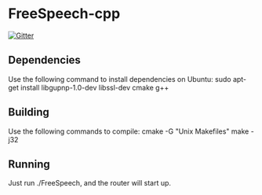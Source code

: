 # FreeSpeech-cpp

[![Gitter](https://badges.gitter.im/IDWMaster/FreeSpeech-cpp.svg)](https://gitter.im/IDWMaster/FreeSpeech-cpp?utm_source=badge&utm_medium=badge&utm_campaign=pr-badge&utm_content=badge)


## Dependencies

Use the following command to install dependencies on Ubuntu: sudo apt-get install libgupnp-1.0-dev libssl-dev cmake g++


## Building

Use the following commands to compile:
cmake -G "Unix Makefiles"
make -j32

## Running

Just run ./FreeSpeech, and the router will start up.
